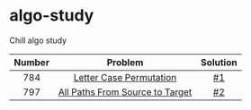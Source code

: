 # algo-study
Chill algo study

| Number   |      Problem      |  Solution |
|:----------:|:-------------:|:------:|
| 784 | [Letter Case Permutation](https://leetcode.com/problems/letter-case-permutation/) | [#1](/../../issues/1) |
| 797 | [All Paths From Source to Target](https://leetcode.com/problems/all-paths-from-source-to-target/) | [#2](/../../issues/2) |
